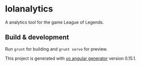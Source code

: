 # lolanalytics

A analytics tool for the game League of Legends.

## Build & development

Run `grunt` for building and `grunt serve` for preview.
















This project is generated with [yo angular generator](https://github.com/yeoman/generator-angular)
version 0.15.1.
